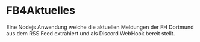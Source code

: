 # FB4Aktuelles

Eine Nodejs Anwendung welche die aktuellen Meldungen der FH Dortmund aus dem RSS Feed extrahiert und als Discord WebHook bereit stellt.
